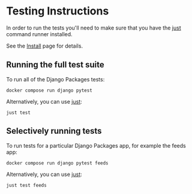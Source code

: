 # Testing Instructions

In order to run the tests you'll need to make sure that you have the [just] command runner installed.

See the [Install] page for details.

## Running the full test suite

To run all of the Django Packages tests:

```shell
docker compose run django pytest
```

Alternatively, you can use [just]:

```shell
just test
```

## Selectively running tests

To run tests for a particular Django Packages app, for example the feeds app:

```shell
docker compose run django pytest feeds
```

Alternatively, you can use [just]:

```shell
just test feeds
```

[just]: https://github.com/casey/just
[Install]: contributing.md#install-django-packages-locally
